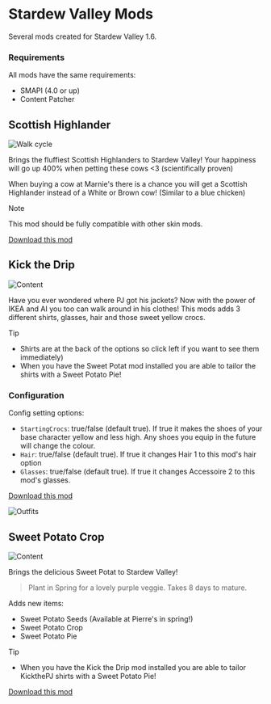 
# Stardew Valley Mods
Several mods created for Stardew Valley 1.6.

### Requirements
All mods have the same requirements:
* SMAPI (4.0 or up)
* Content Patcher

## Scottish Highlander

![Walk cycle](https://github.com/animatedrice/StardewMods/blob/4beb0166eb90fe0b6bc6d7dd2a7483f2dd2f407c/%5BCP%5D%20Highland%20Cow/Walk-cycle.gif)

Brings the fluffiest Scottish Highlanders to Stardew Valley! Your happiness will go up 400% when petting these cows <3 (scientifically proven)

When buying a cow at Marnie's there is a chance you will get a Scottish Highlander instead of a White or Brown cow! (Similar to a blue chicken)

> [!NOTE]
> This mod should be fully compatible with other skin mods.


[Download this mod](https://github.com/animatedrice/StardewMods/releases/tag/s1.0.0)


## Kick the Drip

![Content](https://github.com/animatedrice/StardewMods/blob/dd1e2f1da0d5061a7ee61e3a4cea1212f151a25a/%5BCP%5D%20Kick%20the%20Drip/Added_items.png)

Have you ever wondered where PJ got his jackets? Now with the power of IKEA and AI you too can walk around in his clothes!
This mods adds 3 different shirts, glasses, hair and those sweet yellow crocs. 

> [!TIP]
> * Shirts are at the back of the options so click left if you want to see them immediately)
> * When you have the Sweet Potat mod installed you are able to tailor the shirts with a Sweet Potato Pie!

### Configuration
Config setting options:
* ```StartingCrocs```: true/false (default true). If true it makes the shoes of your base character yellow and less high. Any shoes you equip in the future will change the colour.
* ```Hair```: true/false (default true). If true it changes Hair 1 to this mod's hair option
* ```Glasses```: true/false (default true). If true it changes Accessoire 2 to this mod's glasses.

[Download this mod](https://github.com/animatedrice/StardewMods/releases/tag/v1.0.0)

![Outfits](https://github.com/animatedrice/StardewMods/blob/154705456a3658e6bb15882598731ea7191ecd83/%5BCP%5D%20Kick%20the%20Drip/Outfits.png)


## Sweet Potato Crop

![Content](https://github.com/animatedrice/StardewMods/blob/154705456a3658e6bb15882598731ea7191ecd83/%5BCP%5D%20Sweet%20Potat/Added%20items.png)

Brings the delicious Sweet Potat to Stardew Valley! 
> Plant in Spring for a lovely purple veggie. Takes 8 days to mature.

Adds new items:
* Sweet Potato Seeds (Available at Pierre's in spring!)
* Sweet Potato Crop
* Sweet Potato Pie

> [!TIP]
> * When you have the Kick the Drip mod installed you are able to tailor KickthePJ shirts with a Sweet Potato Pie!

[Download this mod](https://github.com/animatedrice/StardewMods/releases/tag/1.0.0)
